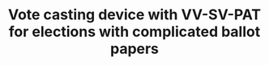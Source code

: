 ---
title: "Vote casting device with VV-SV-PAT for elections with complicated ballot papers"
collection: publications
type: publications
permalink: /publications/2011-08-Vote-casting-device-with-VV-SV-PAT-for-elections-with-complicated-ballot-papers
venue: 'International Workshop on Requirements Engineering for Electronic Voting Systems (REVOTE 2011)'
pages: '1-8'
publisher: 'IEEE'
year: '2011'
paperurl: 'https://doi.org/10.1109/REVOTE.2011.6045910'
citation: ' Melanie Volkamer,  <b>Jurlind Budurushi</b>,  Denise Demirel</br> International Workshop on Requirements Engineering for Electronic Voting Systems (REVOTE 2011)'
---